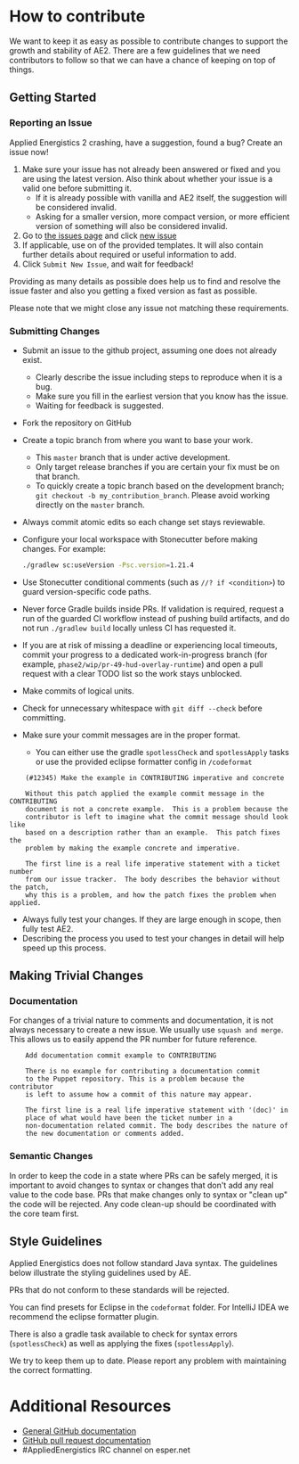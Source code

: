 # How to contribute

We want to keep it as easy as possible to contribute changes to support
the growth and stability of AE2. There are a few guidelines that we
need contributors to follow so that we can have a chance of keeping on
top of things.

## Getting Started

### Reporting an Issue

Applied Energistics 2 crashing, have a suggestion, found a bug?  Create an issue now!

1. Make sure your issue has not already been answered or fixed and you are using the latest version. Also think about whether your issue is a valid one before submitting it.
    * If it is already possible with vanilla and AE2 itself, the suggestion will be considered invalid.
    * Asking for a smaller version, more compact version, or more efficient version of something will also be considered invalid.
2. Go to [the issues page](https://github.com/AppliedEnergistics/Applied-Energistics-2/issues) and click [new issue](https://github.com/AppliedEnergistics/Applied-Energistics-2/issues/new)
3. If applicable, use on of the provided templates. It will also contain further details about required or useful information to add.
4. Click `Submit New Issue`, and wait for feedback!

Providing as many details as possible does help us to find and resolve the issue faster and also you getting a fixed version as fast as possible.

Please note that we might close any issue not matching these requirements. 

### Submitting Changes

* Submit an issue to the github project, assuming one does not already exist.
  * Clearly describe the issue including steps to reproduce when it is a bug.
  * Make sure you fill in the earliest version that you know has the issue.
  * Waiting for feedback is suggested.
* Fork the repository on GitHub
* Create a topic branch from where you want to base your work.
  * This `master` branch that is under active development.
  * Only target release branches if you are certain your fix must be on that
    branch.
  * To quickly create a topic branch based on the development branch; `git
    checkout -b my_contribution_branch`. Please avoid working
    directly on the `master` branch.
* Always commit atomic edits so each change set stays reviewable.
* Configure your local workspace with Stonecutter before making changes. For example:

  ```bash
  ./gradlew sc:useVersion -Psc.version=1.21.4
  ```

* Use Stonecutter conditional comments (such as `//? if <condition>`) to guard version-specific code paths.
* Never force Gradle builds inside PRs. If validation is required, request a run
  of the guarded CI workflow instead of pushing build artifacts, and do not run
  `./gradlew build` locally unless CI has requested it.
* If you are at risk of missing a deadline or experiencing local timeouts,
  commit your progress to a dedicated work-in-progress branch (for example,
  `phase2/wip/pr-49-hud-overlay-runtime`) and open a pull request with a clear
  TODO list so the work stays unblocked.
* Make commits of logical units.
* Check for unnecessary whitespace with `git diff --check` before committing.
* Make sure your commit messages are in the proper format.
  * You can either use the gradle `spotlessCheck` and `spotlessApply` tasks or use the provided eclipse formatter config in `/codeformat`

````
    (#12345) Make the example in CONTRIBUTING imperative and concrete

    Without this patch applied the example commit message in the CONTRIBUTING
    document is not a concrete example.  This is a problem because the
    contributor is left to imagine what the commit message should look like
    based on a description rather than an example.  This patch fixes the
    problem by making the example concrete and imperative.

    The first line is a real life imperative statement with a ticket number
    from our issue tracker.  The body describes the behavior without the patch,
    why this is a problem, and how the patch fixes the problem when applied.
````
* Always fully test your changes. If they are large enough in scope, then fully test AE2.
* Describing the process you used to test your changes in detail will help speed up this process.

## Making Trivial Changes

### Documentation

For changes of a trivial nature to comments and documentation, it is not always necessary to create a new issue. 
We usually use `squash and merge`. This allows us to easily append the PR number for future reference.

````
    Add documentation commit example to CONTRIBUTING

    There is no example for contributing a documentation commit
    to the Puppet repository. This is a problem because the contributor
    is left to assume how a commit of this nature may appear.

    The first line is a real life imperative statement with '(doc)' in
    place of what would have been the ticket number in a
    non-documentation related commit. The body describes the nature of
    the new documentation or comments added.
````

### Semantic Changes

In order to keep the code in a state where PRs can be safely merged, it is important to
avoid changes to syntax or changes that don't add any real value to the code base. PRs
that make changes only to syntax or "clean up" the code will be rejected. Any code clean-up
should be coordinated with the core team first.


## Style Guidelines

Applied Energistics does not follow standard Java syntax. The guidelines below illustrate
the styling guidelines used by AE. 

PRs that do not conform to these standards will be rejected.

You can find presets for Eclipse in the `codeformat` folder. For IntelliJ IDEA we recommend the eclipse formatter plugin.

There is also a gradle task available to check for syntax errors (`spotlessCheck`) as well as applying the fixes (`spotlessApply`).

We try to keep them up to date. Please report any problem with maintaining the correct formatting.

# Additional Resources

* [General GitHub documentation](http://help.github.com/)
* [GitHub pull request documentation](http://help.github.com/send-pull-requests/)
* #AppliedEnergistics IRC channel on esper.net
